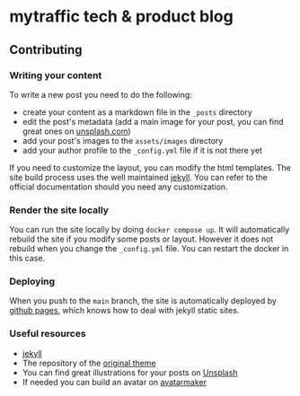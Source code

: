 # mytraffic tech & product blog

## Contributing

### Writing your content

To write a new post you need to do the following:

- create your content as a markdown file in the `_posts` directory
- edit the post's metadata (add a main image for your post, you can find great ones on [unsplash.com](https://unsplash.com))
- add your post's images to the `assets/images` directory
- add your author profile to the `_config.yml` file if it is not there yet

If you need to customize the layout, you can modify the html templates.
The site build process uses the well maintained [jekyll](https://jekyllrb.com/docs/).
You can refer to the official documentation should you need any customization.


### Render the site locally

You can run the site locally by doing `docker compose up`.
It will automatically rebuild the site if you modify some posts or layout.
However it does not rebuild when you change the `_config.yml` file.
You can restart the docker in this case.


### Deploying

When you push to the `main` branch, the site is automatically deployed by [github pages](https://pages.github.com/), which knows how to deal with jekyll static sites.


### Useful resources

- [jekyll](https://jekyllrb.com/docs/)
- The repository of the [original theme](https://github.com/wowthemesnet/mediumish-theme-jekyll)
- You can find great illustrations for your posts on [Unsplash](https://unsplash.com/)
- If needed you can build an avatar on [avatarmaker](https://avatarmaker.com/)
